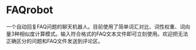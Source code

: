 # FAQrobot
一个自动回复FAQ问题的聊天机器人。目前使用了简单词汇对比、词性权重、词向量3种相似度计算模式。输入符合格式的FAQ文本文件即可立刻使用。欢迎把无法正确区分的问题和FAQ文件发送到评论区。
